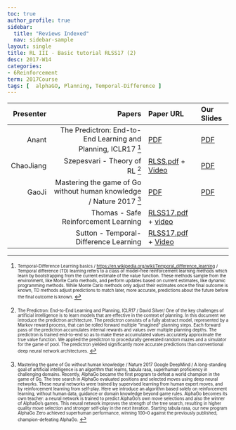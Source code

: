 ```yaml
---
toc: true
author_profile: true
sidebar:
  title: "Reviews Indexed"
  nav: sidebar-sample
layout: single
title: RL III - Basic tutorial RLSS17 (2)
desc: 2017-W14
categories:
- 6Reinforcement
term: 2017Course
tags: [  alphaGO, Planning, Temporal-Difference ]
---
```


| Presenter | Papers | Paper URL| Our Slides |
| -----: | ---------------------------: | :----- | :----- |
| Anant | The Predictron: End-to-End Learning and Planning, ICLR17 [^1]| [PDF](https://openreview.net/pdf?id=BkJsCIcgl) |  [PDF]({{site.baseurl}}/talks2017/20171130-Anant.pdf) |
| ChaoJiang | Szepesvari - Theory of RL  [^2]| [RLSS.pdf](https://drive.google.com/file/d/0BzUSSMdMszk6U194Ym5jSnZQbGM/view?usp=drive_web) + [Video](http://videolectures.net/deeplearning2017_szepesvari_theory_of_rl/)|  [PDF]({{site.baseurl}}/talks2017/20171130-Chao.pdf) |
| GaoJi  | Mastering the game of Go without human knowledge / Nature 2017 [^3] | [PDF](https://www.nature.com/nature/journal/v550/n7676/full/nature24270.html)  |  [PDF]({{site.baseurl}}/talks2017/20171130-Ji.pdf) |
| | Thomas - Safe Reinforcement Learning | [RLSS17.pdf](https://drive.google.com/file/d/0BzUSSMdMszk6TDRMRGRaM0dBcHM/view?usp=drive_web) + [video](http://videolectures.net/deeplearning2017_thomas_safe_rl/) |
|  | Sutton - Temporal-Difference Learning | [RLSS17.pdf](https://drive.google.com/file/d/0BzUSSMdMszk6VE9kMkY2SzQzSW8/view?usp=drive_web) + [Video](http://videolectures.net/deeplearning2017_sutton_td_learning/) |



<!--excerpt.start-->


[^1]: <sub><sup>  Temporal-Difference Learning basics / https://en.wikipedia.org/wiki/Temporal_difference_learning /  Temporal difference (TD) learning refers to a class of model-free reinforcement learning methods which learn by bootstrapping from the current estimate of the value function. These methods sample from the environment, like Monte Carlo methods, and perform updates based on current estimates, like dynamic programming methods. While Monte Carlo methods only adjust their estimates once the final outcome is known, TD methods adjust predictions to match later, more accurate, predictions about the future before the final outcome is known. </sup></sub>


[^2]: <sub><sup>  The Predictron: End-to-End Learning and Planning, ICLR17 / David Silver/ One of the key challenges of artificial intelligence is to learn models that are effective in the context of planning. In this document we introduce the predictron architecture. The predictron consists of a fully abstract model, represented by a Markov reward process, that can be rolled forward multiple "imagined" planning steps. Each forward pass of the predictron accumulates internal rewards and values over multiple planning depths. The predictron is trained end-to-end so as to make these accumulated values accurately approximate the true value function. We applied the predictron to procedurally generated random mazes and a simulator for the game of pool. The predictron yielded significantly more accurate predictions than conventional deep neural network architectures. </sup></sub>



[^3]: <sub><sup>  Mastering the game of Go without human knowledge / Nature 2017 Google DeepMind / A long-standing goal of artificial intelligence is an algorithm that learns, tabula rasa, superhuman proficiency in challenging domains. Recently, AlphaGo became the first program to defeat a world champion in the game of Go. The tree search in AlphaGo evaluated positions and selected moves using deep neural networks. These neural networks were trained by supervised learning from human expert moves, and by reinforcement learning from self-play. Here we introduce an algorithm based solely on reinforcement learning, without human data, guidance or domain knowledge beyond game rules. AlphaGo becomes its own teacher: a neural network is trained to predict AlphaGo’s own move selections and also the winner of AlphaGo’s games. This neural network improves the strength of the tree search, resulting in higher quality move selection and stronger self-play in the next iteration. Starting tabula rasa, our new program AlphaGo Zero achieved superhuman performance, winning 100–0 against the previously published, champion-defeating AlphaGo. </sup></sub>
